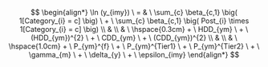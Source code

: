 
$$
\begin{align*}
\ln (y_{imy}) \ = 
& \ \sum_{c} \beta_{c,1} \big( 1[Category_{i} = c] \big) \ + \ \sum_{c} \beta_{c,1} \big( Post_{i} \times 1[Category_{i} = c] \big) \\
& \\
& \ \hspace{0.3cm} + \ HDD_{ym} \ + \ (HDD_{ym})^{2} \ + \ CDD_{ym} \ + \ (CDD_{ym})^{2} \\
& \\
& \ \hspace{1.0cm} + \ P_{ym}^{f} \ + \ P_{ym}^{Tier1} \ + \ P_{ym}^{Tier2} \ + \ \gamma_{m} \ + \ \delta_{y} \ + \ \epsilon_{imy}
\end{align*}
$$

